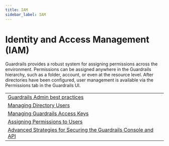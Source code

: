 ```yaml
---
title: IAM
sidebar_label: IAM
---
```


# Identity and Access Management (IAM)

Guardrails provides a robust system for assigning permissions across the
environment. Permissions can be assigned anywhere in the Guardrails hierarchy, such
as a folder, account, or even at the resource level. After directories have been
configured, user management is available via the Permissions tab in the Guardrails
UI.

|                                                                                        |
| -------------------------------------------------------------------------------------- |
| [Guardrails Admin best practices](guides/iam/administrators)                           |
| [Managing Directory Users](guides/iam/user-mgt)                                        |
| [Managing Guardrails Access Keys](guides/iam/access-keys)                              |
| [Assigning Permissions to Users](guides/iam/permission-assignment)                     |
| [Advanced Strategies for Securing the Guardrails Console and API](guides/iam/advanced) |
